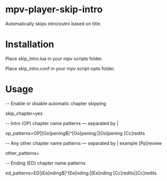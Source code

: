 # mpv-player-skip-intro
Automatically skips intro/outro based on title.

# Installation
Place skip_intro.lua in your mpv scripts folder.

Place skip_intro.conf in your mpv script-opts folder.

# Usage
-- Enable or disable automatic chapter skipping

skip_chapter=yes

-- Intro (OP) chapter name patterns — separated by |

op_patterns=OP|[Oo]pening$|^[Oo]pening:|[Oo]pening [Cc]redits

-- Any other chapter name patterns — separated by | example [Pp]review

other_patterns=

-- Ending (ED) chapter name patterns

ed_patterns=ED|[Ee]nding$|^[Ee]nding:|[Ee]nding [Cc]redits|[Cc]redits
